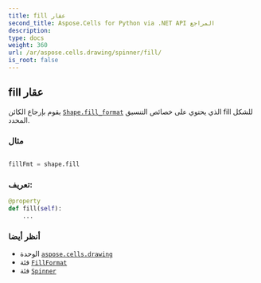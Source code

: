 ```yaml
---
title: fill عقار
second_title: Aspose.Cells for Python via .NET API المراجع
description:
type: docs
weight: 360
url: /ar/aspose.cells.drawing/spinner/fill/
is_root: false
---
```

##  fill عقار

يقوم بإرجاع الكائن [`Shape.fill_format`](/cells/python-net/ar/aspose.cells.drawing/shape#fill_format) الذي يحتوي على خصائص التنسيق fill للشكل المحدد.

###  مثال

```python

fillFmt = shape.fill

```
###  تعريف:
```python
@property
def fill(self):
    ...
```

###  أنظر أيضا
* الوحدة [`aspose.cells.drawing`](../../)
* فئة [`FillFormat`](/cells/python-net/ar/aspose.cells.drawing/fillformat)
* فئة [`Spinner`](/cells/python-net/ar/aspose.cells.drawing/spinner)
